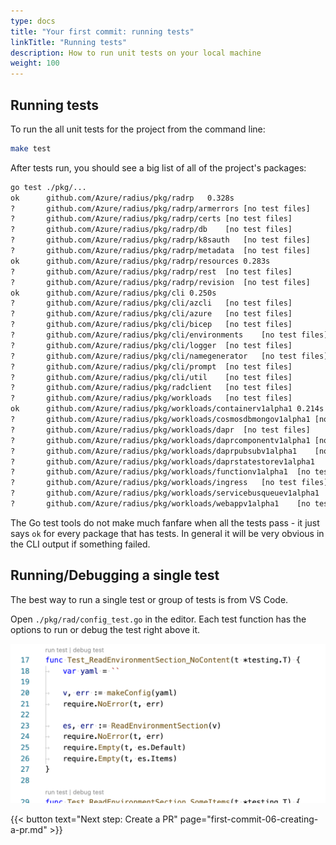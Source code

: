 ```yaml
---
type: docs
title: "Your first commit: running tests"
linkTitle: "Running tests"
description: How to run unit tests on your local machine
weight: 100
---
```


## Running tests

To run the all unit tests for the project from the command line:

```sh
make test
```

After tests run, you should see a big list of all of the project's packages:

```txt
go test ./pkg/...
ok  	github.com/Azure/radius/pkg/radrp	0.328s
?   	github.com/Azure/radius/pkg/radrp/armerrors	[no test files]
?   	github.com/Azure/radius/pkg/radrp/certs	[no test files]
?   	github.com/Azure/radius/pkg/radrp/db	[no test files]
?   	github.com/Azure/radius/pkg/radrp/k8sauth	[no test files]
?   	github.com/Azure/radius/pkg/radrp/metadata	[no test files]
ok  	github.com/Azure/radius/pkg/radrp/resources	0.283s
?   	github.com/Azure/radius/pkg/radrp/rest	[no test files]
?   	github.com/Azure/radius/pkg/radrp/revision	[no test files]
ok  	github.com/Azure/radius/pkg/cli	0.250s
?   	github.com/Azure/radius/pkg/cli/azcli	[no test files]
?   	github.com/Azure/radius/pkg/cli/azure	[no test files]
?   	github.com/Azure/radius/pkg/cli/bicep	[no test files]
?   	github.com/Azure/radius/pkg/cli/environments	[no test files]
?   	github.com/Azure/radius/pkg/cli/logger	[no test files]
?   	github.com/Azure/radius/pkg/cli/namegenerator	[no test files]
?   	github.com/Azure/radius/pkg/cli/prompt	[no test files]
?   	github.com/Azure/radius/pkg/cli/util	[no test files]
?   	github.com/Azure/radius/pkg/radclient	[no test files]
?   	github.com/Azure/radius/pkg/workloads	[no test files]
ok  	github.com/Azure/radius/pkg/workloads/containerv1alpha1	0.214s
?   	github.com/Azure/radius/pkg/workloads/cosmosdbmongov1alpha1	[no test files]
?   	github.com/Azure/radius/pkg/workloads/dapr	[no test files]
?   	github.com/Azure/radius/pkg/workloads/daprcomponentv1alpha1	[no test files]
?   	github.com/Azure/radius/pkg/workloads/daprpubsubv1alpha1	[no test files]
?   	github.com/Azure/radius/pkg/workloads/daprstatestorev1alpha1	[no test files]
?   	github.com/Azure/radius/pkg/workloads/functionv1alpha1	[no test files]
?   	github.com/Azure/radius/pkg/workloads/ingress	[no test files]
?   	github.com/Azure/radius/pkg/workloads/servicebusqueuev1alpha1	[no test files]
?   	github.com/Azure/radius/pkg/workloads/webappv1alpha1	[no test files]
```

The Go test tools do not make much fanfare when all the tests pass - it just says `ok` for every package that has tests.
In general it will be very obvious in the CLI output if something failed.

## Running/Debugging a single test

The best way to run a single test or group of tests is from VS Code.

Open `./pkg/rad/config_test.go` in the editor. Each test function has the options to run or debug the test right above it.

<img width="600px" src="unittest-commands.png" alt="Commands to launch for a unit test"><br />

{{< button text="Next step: Create a PR" page="first-commit-06-creating-a-pr.md" >}}
